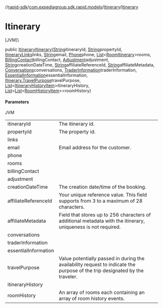 //[rapid-sdk](../../../index.md)/[com.expediagroup.sdk.rapid.models](../index.md)/[Itinerary](index.md)/[Itinerary](-itinerary.md)

# Itinerary

[JVM]\

public [Itinerary](index.md)[Itinerary](-itinerary.md)([String](https://docs.oracle.com/javase/8/docs/api/java/lang/String.html)itineraryId, [String](https://docs.oracle.com/javase/8/docs/api/java/lang/String.html)propertyId, [ItineraryLinks](../-itinerary-links/index.md)links, [String](https://docs.oracle.com/javase/8/docs/api/java/lang/String.html)email, [Phone](../-phone/index.md)phone, [List](https://docs.oracle.com/javase/8/docs/api/java/util/List.html)&lt;[RoomItinerary](../-room-itinerary/index.md)&gt;rooms, [BillingContact](../-billing-contact/index.md)billingContact, [Adjustment](../-adjustment/index.md)adjustment, [String](https://docs.oracle.com/javase/8/docs/api/java/lang/String.html)creationDateTime, [String](https://docs.oracle.com/javase/8/docs/api/java/lang/String.html)affiliateReferenceId, [String](https://docs.oracle.com/javase/8/docs/api/java/lang/String.html)affiliateMetadata, [Conversations](../-conversations/index.md)conversations, [TraderInformation](../-trader-information/index.md)traderInformation, [EssentialInformation](../-essential-information/index.md)essentialInformation, [Itinerary.TravelPurpose](-travel-purpose/index.md)travelPurpose, [List](https://docs.oracle.com/javase/8/docs/api/java/util/List.html)&lt;[ItineraryHistoryItem](../-itinerary-history-item/index.md)&gt;itineraryHistory, [List](https://docs.oracle.com/javase/8/docs/api/java/util/List.html)&lt;[List](https://docs.oracle.com/javase/8/docs/api/java/util/List.html)&lt;[RoomHistoryItem](../-room-history-item/index.md)&gt;&gt;roomHistory)

#### Parameters

JVM

| | |
|---|---|
| itineraryId | The itinerary id. |
| propertyId | The property id. |
| links |
| email | Email address for the customer. |
| phone |
| rooms |
| billingContact |
| adjustment |
| creationDateTime | The creation date/time of the booking. |
| affiliateReferenceId | Your unique reference value. This field supports from 3 to a maximum of 28 characters. |
| affiliateMetadata | Field that stores up to 256 characters of additional metadata with the itinerary, uniqueness is not required. |
| conversations |
| traderInformation |
| essentialInformation |
| travelPurpose | Value potentially passed in during the availability request to indicate the purpose of the trip designated by the traveler. |
| itineraryHistory |
| roomHistory | An array of rooms each containing an array of room history events. |

